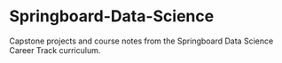 # Springboard-Data-Science
Capstone projects and course notes from the Springboard Data Science Career Track curriculum.
